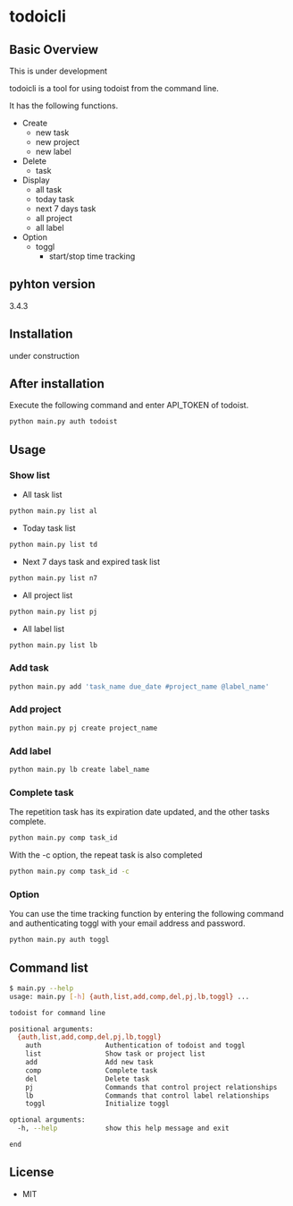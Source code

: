 # todoicli

## Basic Overview

This is under development

todoicli is a tool for using todoist from the command line.

It has the following functions.

- Create
  - new task
  - new project
  - new label
- Delete
  - task
- Display
  - all task
  - today task
  - next 7 days task
  - all project
  - all label
- Option
  - toggl
    - start/stop time tracking


## pyhton version

3.4.3

## Installation

under construction

## After installation

Execute the following command and enter API_TOKEN of todoist.

```bash
python main.py auth todoist
```

## Usage

### Show list

- All task list

```bash
python main.py list al
```

- Today task list

```bash
python main.py list td
```

- Next 7 days task and expired task list

```bash
python main.py list n7
```

- All project list

```bash
python main.py list pj
```

- All label list

```bash
python main.py list lb
```

### Add task

```bash
python main.py add 'task_name due_date #project_name @label_name'
```

### Add project


```bash
python main.py pj create project_name
```

### Add label

```bash
python main.py lb create label_name
```

### Complete task

The repetition task has its expiration date updated, and the other tasks complete.

```bash
python main.py comp task_id
```

With the -c option, the repeat task is also completed

```bash
python main.py comp task_id -c
```

### Option

You can use the time tracking function  by entering the following command
and authenticating toggl with your email address and password.

```bash
python main.py auth toggl
```

## Command list

```bash
$ main.py --help
usage: main.py [-h] {auth,list,add,comp,del,pj,lb,toggl} ...

todoist for command line

positional arguments:
  {auth,list,add,comp,del,pj,lb,toggl}
    auth                Authentication of todoist and toggl
    list                Show task or project list
    add                 Add new task
    comp                Complete task
    del                 Delete task
    pj                  Commands that control project relationships
    lb                  Commands that control label relationships
    toggl               Initialize toggl

optional arguments:
  -h, --help            show this help message and exit

end
```

## License
- MIT